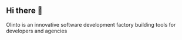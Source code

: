 ## Hi there 👋

Olinto is an innovative software development factory building tools for developers and agencies
